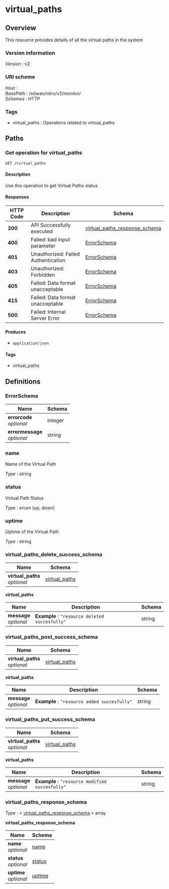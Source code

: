 # virtual\_paths


<a name="overview"></a>
## Overview
This resource provides details of all the virtual paths in the system


### Version information
*Version* : v2


### URI scheme
*Host* : <MGMT-IP>  
*BasePath* : /sdwan/nitro/v2/monitor/  
*Schemes* : HTTP


### Tags

* virtual\_paths : Operations related to virtual\_paths 




<a name="paths"></a>
## Paths

<a name="virtual\_paths-get"></a>
### Get operation for virtual\_paths
```
GET /virtual_paths
```


#### Description
Use this operation to get Virtual Paths status


#### Responses

|HTTP Code|Description|Schema|
|---|---|---|
|**200**|API Successfully executed|[virtual\_paths\_response\_schema](#virtual\_paths\_response\_schema)|
|**400**|Failed: bad input parameter|[ErrorSchema](#errorschema)|
|**401**|Unauthorized: Failed Authentication|[ErrorSchema](#errorschema)|
|**403**|Unauthorized: Forbidden|[ErrorSchema](#errorschema)|
|**405**|Failed: Data format unacceptable|[ErrorSchema](#errorschema)|
|**415**|Failed: Data format unacceptable|[ErrorSchema](#errorschema)|
|**500**|Failed: Internal Server Error|[ErrorSchema](#errorschema)|


#### Produces

* `application/json`


#### Tags

* virtual\_paths




<a name="definitions"></a>
## Definitions

<a name="errorschema"></a>
### ErrorSchema

|Name|Schema|
|---|---|
|**errorcode**  <br>*optional*|integer|
|**errormessage**  <br>*optional*|string|


<a name="name"></a>
### name
Name of the Virtual Path

*Type* : string


<a name="status"></a>
### status
Virtual Path Status

*Type* : enum (up, down)


<a name="uptime"></a>
### uptime
Uptime of the Virtual Path

*Type* : string


<a name="virtual\_paths\_delete\_success\_schema"></a>
### virtual\_paths\_delete\_success\_schema

|Name|Schema|
|---|---|
|**virtual\_paths**  <br>*optional*|[virtual\_paths](#virtual\_paths\_delete\_success\_schema-virtual\_paths)|

<a name="virtual\_paths\_delete\_success\_schema-virtual\_paths"></a>
**virtual\_paths**

|Name|Description|Schema|
|---|---|---|
|**message**  <br>*optional*|**Example** : `"resource deleted succesfully"`|string|


<a name="virtual\_paths\_post\_success\_schema"></a>
### virtual\_paths\_post\_success\_schema

|Name|Schema|
|---|---|
|**virtual\_paths**  <br>*optional*|[virtual\_paths](#virtual\_paths\_post\_success\_schema-virtual\_paths)|

<a name="virtual\_paths\_post\_success\_schema-virtual\_paths"></a>
**virtual\_paths**

|Name|Description|Schema|
|---|---|---|
|**message**  <br>*optional*|**Example** : `"resource added succesfully"`|string|


<a name="virtual\_paths\_put\_success\_schema"></a>
### virtual\_paths\_put\_success\_schema

|Name|Schema|
|---|---|
|**virtual\_paths**  <br>*optional*|[virtual\_paths](#virtual\_paths\_put\_success\_schema-virtual\_paths)|

<a name="virtual\_paths\_put\_success\_schema-virtual\_paths"></a>
**virtual\_paths**

|Name|Description|Schema|
|---|---|---|
|**message**  <br>*optional*|**Example** : `"resource modified succesfully"`|string|


<a name="virtual\_paths\_response\_schema"></a>
### virtual\_paths\_response\_schema
*Type* : < [virtual\_paths\_response\_schema](#virtual\_paths\_response\_schema-inline) > array

<a name="virtual\_paths\_response\_schema-inline"></a>
**virtual\_paths\_response\_schema**

|Name|Schema|
|---|---|
|**name**  <br>*optional*|[name](#name)|
|**status**  <br>*optional*|[status](#status)|
|**uptime**  <br>*optional*|[uptime](#uptime)|





